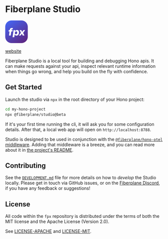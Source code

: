 # Fiberplane Studio

<!-- TODO - REPLACE LOGO -->
![FPX](fpx.svg)

[website](https://fiberplane.com/)

Fiberplane Studio is a local  tool for building and debugging Hono apis. It can make requests against your api, inspect relevant runtime information when things go wrong, and help you build on the fly with confidence.

## Get Started

Launch the studio via `npx` in the root directory of your Hono project:

```sh
cd my-hono-project
npx @fiberplane/studio@beta
```

If it's your first time running the cli, it will ask you for some configuration details. After that, a local web app will open on `http://localhost:8788`.

Studio is designed to be used in conjunction with the [`@fiberplane/hono-otel` middleware](https://www.npmjs.com/package/@fiberplane/hono-otel). Adding that middleware is a breeze, and you can read more about it in [the project's README](./packages/client-library-otel/README.md).

## Contributing

See the [`DEVELOPMENT.md`](./DEVELOPMENT.md) file for more details on how to _develop_ the Studio locally. Please get in touch via GitHub issues, or on the [Fiberplane Discord](https://discord.com/invite/cqdY6SpfVR), if you have any feedback or suggestions!

## License

All code within the `fpx` repository is distributed under the terms of
both the MIT license and the Apache License (Version 2.0).

See [LICENSE-APACHE](LICENSE-APACHE) and [LICENSE-MIT](LICENSE-MIT).
